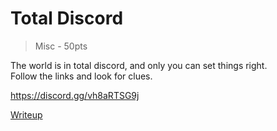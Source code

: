 # Total Discord
> Misc - 50pts

The world is in total discord, and only you can set things right. \
Follow the links and look for clues.

https://discord.gg/vh8aRTSG9j

[Writeup](./writeup.md) 
